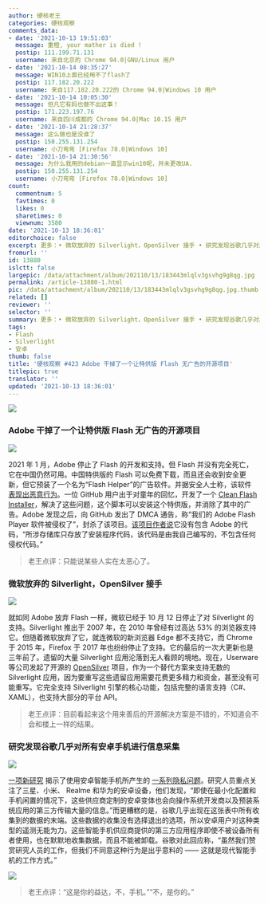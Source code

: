 ```yaml
---
author: 硬核老王
categories: 硬核观察
comments_data:
- date: '2021-10-13 19:51:03'
  message: 重橙, your mather is died !
  postip: 111.199.71.131
  username: 来自北京的 Chrome 94.0|GNU/Linux 用户
- date: '2021-10-14 08:35:27'
  message: WIN10上面已经用不了flash了
  postip: 117.182.20.222
  username: 来自117.182.20.222的 Chrome 94.0|Windows 10 用户
- date: '2021-10-14 10:05:30'
  message: 但凡它有妈也做不出这事！
  postip: 171.223.197.76
  username: 来自四川成都的 Chrome 94.0|Mac 10.15 用户
- date: '2021-10-14 21:28:37'
  message: 这么做也是没谁了
  postip: 150.255.131.254
  username: 小刀弯弯 [Firefox 78.0|Windows 10]
- date: '2021-10-14 21:30:56'
  message: 为什么我用的debian一直显示win10呢，并未更改UA.
  postip: 150.255.131.254
  username: 小刀弯弯 [Firefox 78.0|Windows 10]
count:
  commentnum: 5
  favtimes: 0
  likes: 0
  sharetimes: 0
  viewnum: 3580
date: '2021-10-13 18:36:01'
editorchoice: false
excerpt: 更多：• 微软放弃的 Silverlight，OpenSilver 接手 • 研究发现谷歌几乎对所有安卓手机进行信息采集
fromurl: ''
id: 13880
islctt: false
largepic: /data/attachment/album/202110/13/183443mlqlv3gsvhg9g8qg.jpg
permalink: /article-13880-1.html
pic: /data/attachment/album/202110/13/183443mlqlv3gsvhg9g8qg.jpg.thumb.jpg
related: []
reviewer: ''
selector: ''
summary: 更多：• 微软放弃的 Silverlight，OpenSilver 接手 • 研究发现谷歌几乎对所有安卓手机进行信息采集
tags:
- Flash
- Silverlight
- 安卓
thumb: false
title: '硬核观察 #423 Adobe 干掉了一个让特供版 Flash 无广告的开源项目'
titlepic: true
translator: ''
updated: '2021-10-13 18:36:01'
---
```


![](/data/attachment/album/202110/13/183443mlqlv3gsvhg9g8qg.jpg)


### Adobe 干掉了一个让特供版 Flash 无广告的开源项目


![](/data/attachment/album/202110/13/183452kae8ppareqzj88qj.jpg)


2021 年 1 月，Adobe 停止了 Flash 的开发和支持。但 Flash 并没有完全死亡，它在中国仍然可用。中国特供版的 Flash 可以免费下载，而且还会收到安全更新，但它预装了一个名为“Flash Helper”的广告软件。并据安全人士称，该软件 [表现出恶意行为](https://blog.minerva-labs.com/the-curious-case-of-flashhelperservice-0)。一位 GitHub 用户出于对童年的回忆，开发了一个 [Clean Flash Installer](https://github.com/CleanFlash/installer)，解决了这些问题，这个脚本可以安装这个特供版，并消除了其中的广告。Adobe 发现之后，向 GitHub 发出了 DMCA 通告，称“我们的 Adobe Flash Player 软件被侵权了”，封杀了该项目。[该项目作者说](https://torrentfreak.com/adobe-uses-dmca-to-nuke-project-that-keeps-flash-alive-secure-adware-free-211012/)它没有包含 Adobe 的代码，“所涉存储库只存放了安装程序代码，该代码是由我自己编写的，不包含任何侵权代码。”



> 
> 老王点评：只能说某些人实在太恶心了。
> 
> 
> 


### 微软放弃的 Silverlight，OpenSilver 接手


![](/data/attachment/album/202110/13/183518fwakgrkkpi2gvo28.jpg)


就如同 Adobe 放弃 Flash 一样，微软已经于 10 月 12 日停止了对 Silverlight 的支持。Silverlight 推出于 2007 年，在 2010 年曾经有过高达 53% 的浏览器支持它。但随着微软放弃了它，就连微软的新浏览器 Edge 都不支持它，而 Chrome 于 2015 年，Firefox 于 2017 年也纷纷停止了支持。它的最后的一次大更新也是三年前了。遗留的大量 Silverlight 应用沦落到无人看顾的境地。现在，Userware 等公司发起了开源的 [OpenSilver](https://www.opensilver.net/) 项目，作为一个替代方案来支持无数的 Silverlight 应用，因为要重写这些遗留应用需要花费更多精力和资金，甚至没有可能重写。它完全支持 Silverlight 引擎的核心功能，包括完整的语言支持（C#、XAML），也支持大部分的平台 API。



> 
> 老王点评：目前看起来这个用来善后的开源解决方案是不错的，不知道会不会和楼上一样的结果。
> 
> 
> 


### 研究发现谷歌几乎对所有安卓手机进行信息采集


![](/data/attachment/album/202110/13/183535e982f587v3859n91.jpg)


[一项新研究](https://www.scss.tcd.ie/Doug.Leith/Android_privacy_report.pdf) 揭示了使用安卓智能手机所产生的 [一系列隐私问题](https://www.bleepingcomputer.com/news/security/study-reveals-android-phones-constantly-snoop-on-their-users/)。研究人员重点关注了三星、小米、 Realme 和华为的安卓设备，他们发现，“即使在最小化配置和手机闲置的情况下，这些供应商定制的安卓变体也会向操作系统开发商以及预装系统应用的第三方传输大量的信息。”而更糟糕的是，谷歌几乎出现在这张表中所有收集到的数据的末端。这些数据的收集没有选择退出的选项，所以安卓用户对这种类型的遥测无能为力。这些智能手机供应商提供的第三方应用程序即使不被设备所有者使用，也在默默地收集数据，而且不能被卸载。谷歌对此回应称，“虽然我们赞赏研究人员的工作，但我们不同意这种行为是出乎意料的 —— 这就是现代智能手机的工作方式。”


![](/data/attachment/album/202110/13/183547zyivq5qqyv2s1myq.jpg)



> 
> 老王点评：“这是你的益达，不，手机。”“不，是你的。”
> 
> 
>